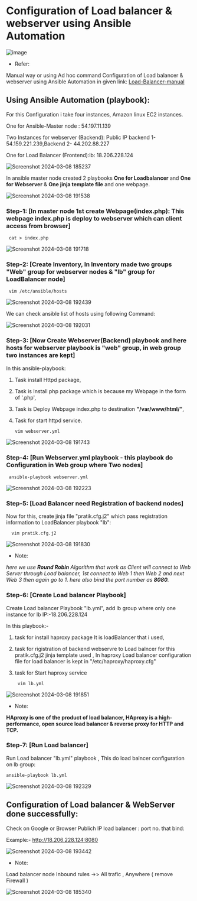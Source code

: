 # Configuration of Load balancer & webserver using Ansible Automation
![image](https://github.com/user-attachments/assets/f27fa663-6563-470f-bd12-b331e1f2d12a)

- Refer:
  
Manual way or using Ad hoc command Configuration of Load balancer & webserver using Ansible Automation in given link:
[Load-Balancer-manual](https://github.com/Pratikshinde55/Load-Balancer.git) 

## Using Ansible Automation (playbook):

For this Configuration i take four instances, Amazon linux EC2 instances.

One for  Ansible-Master node :   54.197.11.139

Two Instances for webserver (Backend): Public IP  backend 1- 54.159.221.239,Backend  2- 44.202.88.227

One for Load Balancer (Frontend):lb: 18.206.228.124

![Screenshot 2024-03-08 185237](https://github.com/Pratikshinde55/Ansible-loadBalancer-webserver-configuration/assets/145910708/3a8443c8-80f3-403d-bc7b-4d5b411f6f56)

In ansible master node created 2 playbooks **One for Loadbalancer** and **One for Webserver** & **One jinja template file** and one webpage.

![Screenshot 2024-03-08 191538](https://github.com/Pratikshinde55/Ansible-loadBalancer-webserver-configuration/assets/145910708/8762d476-644d-497e-b0e4-5b2c24c2b34f)

### Step-1: [In master node 1st create Webpage(index.php): This webpage index.php is deploy to webserver which can client access from browser]
     
     cat > index.php

![Screenshot 2024-03-08 191718](https://github.com/Pratikshinde55/Ansible-loadBalancer-webserver-configuration/assets/145910708/7e46d046-7a9b-4ad0-8a46-f329681c06b5)

### Step-2: [Create Inventory, In Inventory made two groups "Web" group for webserver nodes & "lb" group for LoadBalancer node]
     
     vim /etc/ansible/hosts

![Screenshot 2024-03-08 192439](https://github.com/Pratikshinde55/Ansible-loadBalancer-webserver-configuration/assets/145910708/c7222013-3942-48d7-abf2-80024384fa12)

We can check ansible list of hosts using following Command:

![Screenshot 2024-03-08 192031](https://github.com/Pratikshinde55/Ansible-loadBalancer-webserver-configuration/assets/145910708/c4e3522a-b1ff-432d-bf88-e30377fff6a0)

### Step-3: [Now Create Webserver(Backend) playbook and here hosts for webserver playbook is "web" group, in web group two instances are kept]

In this ansible-playbook:
1. Task install Httpd package,
2. Task is Install php package which is because my Webpage in the form of '.php',
3. Task is Deploy Webpage index.php to destination **"/var/www/html/"**,
4. Task for start httpd service.
     
       vim webserver.yml

![Screenshot 2024-03-08 191743](https://github.com/Pratikshinde55/Ansible-loadBalancer-webserver-configuration/assets/145910708/307945c7-0c30-4c0b-bcee-e35ed336d058)

### Step-4: [Run Webserver.yml playbook - this playbook do Configuration in Web group where Two nodes]
     
     ansible-playbook webserver.yml

![Screenshot 2024-03-08 192223](https://github.com/Pratikshinde55/Ansible-loadBalancer-webserver-configuration/assets/145910708/40949559-4c32-4cd7-abc9-a4f8e64168d7)

### Step-5: [Load Balancer need Registration of backend nodes]

Now for this, create jinja file "pratik.cfg.j2" which pass registration information to LoadBalancer playbook "lb":
      
      vim pratik.cfg.j2

![Screenshot 2024-03-08 191830](https://github.com/Pratikshinde55/Ansible-loadBalancer-webserver-configuration/assets/145910708/ea5a34da-3cc3-470d-95fb-8cc861e69ba1)

- Note:

*here we use **Round Robin** Algorithm that work as Client will connect to Web Server through Load balancer, 1st connect to Web 1 then Web 2 and next Web 3 then 
again go to 1. here also bind the port number as **8080**.*

### Step-6: [Create Load balancer Playbook]

Create Load balancer Playbook "lb.yml", add lb group where only one instance for lb IP:-18.206.228.124

In this playbook:-
1. task for install haproxy package It is loadBalancer that i used,
2. task for rigistration of backend webservre to Load balncer for this pratik.cfg.j2 jinja template used , In haproxy Load balancer configuration file for load 
balancer is kept in "/etc/haproxy/haproxy.cfg"
3. task for Start haproxy service

        vim lb.yml

![Screenshot 2024-03-08 191851](https://github.com/Pratikshinde55/Ansible-loadBalancer-webserver-configuration/assets/145910708/bd60bfcf-8a66-49ae-aa38-3478aa5398a4)

- Note:

**HAproxy is one of the product of load balancer, HAproxy is a high-performance, open source load balancer & reverse proxy for HTTP and TCP.**

### Step-7: [Run Load balancer]

Run Load balancer "lb.yml" playbook , This do load balncer configuration on lb group:

    ansible-playbook lb.yml

![Screenshot 2024-03-08 192329](https://github.com/Pratikshinde55/Ansible-loadBalancer-webserver-configuration/assets/145910708/006b2f23-342c-49b9-a1b2-adc0f95d6685)


## Configuration of Load balancer & WebServer done successfully:

Check on Google or Browser Publich IP load balancer : port no. that bind:

Example:- http://18.206.228.124:8080

![Screenshot 2024-03-08 193442](https://github.com/Pratikshinde55/Ansible-loadBalancer-webserver-configuration/assets/145910708/823b6f21-2453-4580-9369-ef92c9e1ed26)

- Note:

Load balancer node Inbound rules ->> All trafic , Anywhere ( remove Firewall )

![Screenshot 2024-03-08 185340](https://github.com/Pratikshinde55/Ansible-loadBalancer-webserver-configuration/assets/145910708/16ee3cf8-f783-4ea8-8dd4-f019dce74bb8)
